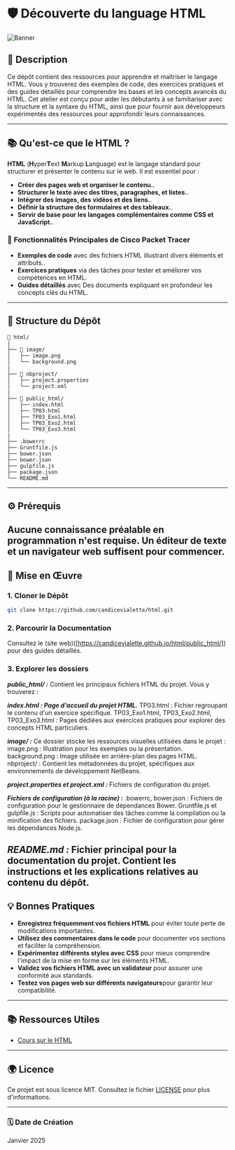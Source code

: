 # 🛡️ **Découverte du language HTML**

![Banner](image/background.png)

## 📄 **Description**
Ce dépôt contient des ressources pour apprendre et maîtriser le langage HTML. Vous y trouverez des exemples de code, des exercices pratiques et des guides détaillés pour comprendre les bases et les concepts avancés du HTML.
Cet atelier est conçu pour aider les débutants à se familiariser avec la structure et la syntaxe du HTML, ainsi que pour fournir aux développeurs expérimentés des ressources pour approfondir leurs connaissances.

---
## 📚 **Qu'est-ce que le HTML ?**

**HTML** (**H**yper**T**ext **M**arkup **L**anguage) est le langage standard pour structurer et présenter le contenu sur le web. Il est essentiel pour :

- **Créer des pages web et organiser le contenu.**.
- **Structurer le texte avec des titres, paragraphes, et listes.**.
- **Intégrer des images, des vidéos et des liens.**.
- **Définir la structure des formulaires et des tableaux.**.
- **Servir de base pour les langages complémentaires comme CSS et JavaScript.**.
  
### 🔗 **Fonctionnalités Principales de Cisco Packet Tracer**

- **Exemples de code** avec des fichiers HTML illustrant divers éléments et attributs..
- **Exercices pratiques** via des tâches pour tester et améliorer vos compétences en HTML.
- **Guides détaillés** avec Des documents expliquant en profondeur les concepts clés du HTML.
---

## 📂 **Structure du Dépôt**

```
📂 html/
|
├── 📂 image/
│   ├── image.png
│   └── background.png
|
├── 📂 nbproject/
│   ├── project.properties
│   └── project.xml
|
├── 📂 public_html/
│   ├── index.html
│   ├── TP03.html
│   ├── TP03_Exo1.html
│   ├── TP03_Exo2.html
│   └── TP03_Exo3.html
|
├── .bowerrc
├── Gruntfile.js
├── bower.json
├── bower.json
├── gulpfile.js
├── package.json
└── README.md
```
---

## ⚙️ **Prérequis**
Aucune connaissance préalable en programmation n'est requise. Un éditeur de texte et un navigateur web suffisent pour commencer.
---

## 🚀 **Mise en Œuvre**

### 1. **Cloner le Dépôt**

```bash
git clone https://github.com/candicevialette/html.git
```

### 2. **Parcourir la Documentation**

Consultez le (site web)([https://candicevialette.github.io/html/public_html/]) pour des guides détaillés.

### 3. **Explorer les dossiers**
***public_html/ :***
Contient les principaux fichiers HTML du projet. Vous y trouverez :

***index.html : Page d'accueil du projet HTML.***
TP03.html : Fichier regroupant le contenu d'un exercice spécifique.
TP03_Exo1.html, TP03_Exo2.html, TP03_Exo3.html : Pages dédiées aux exercices pratiques pour explorer des concepts HTML particuliers.

***image/ :***
Ce dossier stocke les ressources visuelles utilisées dans le projet :
image.png : Illustration pour les exemples ou la présentation.
background.png : Image utilisée en arrière-plan des pages HTML.
nbproject/ :
Contient les métadonnées du projet, spécifiques aux environnements de développement NetBeans.

***project.properties et project.xml :***
Fichiers de configuration du projet.

***Fichiers de configuration (à la racine) :***
.bowerrc, bower.json : Fichiers de configuration pour le gestionnaire de dépendances Bower.
Gruntfile.js et gulpfile.js : Scripts pour automatiser des tâches comme la compilation ou la minification des fichiers.
package.json : Fichier de configuration pour gérer les dépendances Node.js.

***README.md :***
Fichier principal pour la documentation du projet. Contient les instructions et les explications relatives au contenu du dépôt.
---

## 💡 **Bonnes Pratiques**

- **Enregistrez fréquemment vos fichiers HTML** pour éviter toute perte de modifications importantes.
- **Utilisez des commentaires dans le code** pour documenter vos sections et faciliter la compréhension.
- **Expérimentez différents styles avec CSS** pour mieux comprendre l'impact de la mise en forme sur les éléments HTML.
- **Validez vos fichiers HTML avec un validateur** pour assurer une conformité aux standards.
- **Testez vos pages web sur différents navigateurs**pour garantir leur compatibilité.
---

## 📚 **Ressources Utiles**

- [Cours sur le HTML]([https://candicevialette.github.io/html/public_html/TP03_Exo1.html])
---

## 🌍 **Licence**

Ce projet est sous licence MIT. Consultez le fichier [LICENSE](LICENSE) pour plus d'informations.

---

### 🗓 **Date de Création**

Janvier 2025

